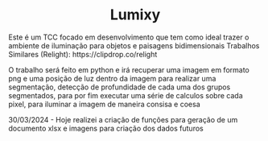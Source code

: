 <h1 align="center">Lumixy</h1>

<p>Este é um TCC focado em desenvolvimento que tem como ideal trazer o ambiente de iluminação para objetos e paisagens bidimensionais
Trabalhos Similares (Relight): https://clipdrop.co/relight</p>

 <p> O trabalho será feito em python e irá recuperar uma imagem em formato png e uma posição de luz dentro da imagem para realizar uma segmentação, detecção de profundidade de cada uma dos grupos segmentados, para por fim executar uma série de calculos sobre cada pixel, para iluminar a imagem de maneira consisa e coesa</p>

<p>30/03/2024 - Hoje realizei a criação de funções para geração de um documento xlsx e imagens para criação dos dados futuros</p>

